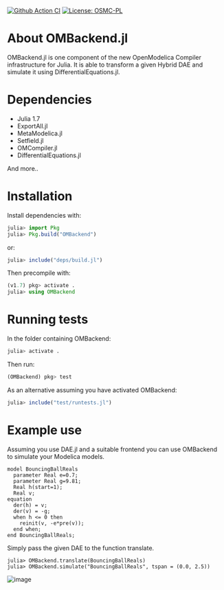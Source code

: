 [![Github Action CI](https://github.com/JKRT/OMBackend.jl/workflows/CI/badge.svg)](https://github.com/JKRT/OMBackend.jl/actions) [![License: OSMC-PL](https://img.shields.io/badge/license-OSMC--PL-lightgrey.svg)](OSMC-License.txt)
# About OMBackend.jl
OMBackend.jl is one component of the new OpenModelica Compiler infrastructure for Julia.
It is able to transform a given Hybrid DAE and simulate it using DifferentialEquations.jl.

# Dependencies
* Julia 1.7
* ExportAll.jl
* MetaModelica.jl
* Setfield.jl
* OMCompiler.jl
* DifferentialEquations.jl

And more..

# Installation
Install dependencies with:
```julia
julia> import Pkg
julia> Pkg.build("OMBackend")
```
or:
```julia
julia> include("deps/build.jl")
```
Then precompile with:
```julia
(v1.7) pkg> activate .
julia> using OMBackend
```

# Running tests

In the folder containing OMBackend:
```julia
julia> activate .
```
Then run:

```julia
(OMBackend) pkg> test
```

As an alternative  assuming you have activated OMBackend:
```julia
julia> include("test/runtests.jl")
```

# Example use 
Assuming you use DAE.jl and a suitable frontend you can use OMBackend to simulate your Modelica models.

```
model BouncingBallReals
  parameter Real e=0.7;
  parameter Real g=9.81;
  Real h(start=1);
  Real v;
equation 
  der(h) = v;
  der(v) = -g;  
  when h <= 0 then
    reinit(v, -e*pre(v));
  end when;
end BouncingBallReals;
```

Simply pass the given DAE to the function translate. 

```
julia> OMBackend.translate(BouncingBallReals)
julia> OMBackend.simulate("BouncingBallReals", tspan = (0.0, 2.5))
```

![image](https://user-images.githubusercontent.com/8775827/99516636-b6914280-298e-11eb-85cf-c9041314e9b4.png)
